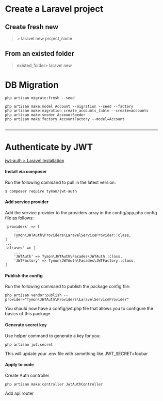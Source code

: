 # Create a Laravel project
## Create fresh new
> \> laravel new project_name
## From an existed folder
> existed_folder> laravel new

# DB Migration

```
php artisan migrate:fresh --seed

php artisan make:model Account --migration --seed --factory
php artisan make:migration create_accounts_table --create=accounts
php artisan make:seeder AccountSeeder
php artisan make:factory AccountFactory --model=Account


```

---

# Authenticate by JWT

[jwt-auth > Laravel Installation](https://jwt-auth.readthedocs.io/en/docs/laravel-installation)

#### Install via composer
Run the following command to pull in the latest version:
```
$ composer require tymon/jwt-auth
```

#### Add service provider
Add the service provider to the providers array in the config/app.php config file as follows:
```
'providers' => [  
    ...
    Tymon\JWTAuth\Providers\LaravelServiceProvider::class,
]
...
'aliases' => [
    ...
    'JWTAuth' => Tymon\JWTAuth\Facades\JWTAuth::class,
    'JWTFactory' => Tymon\JWTAuth\Facades\JWTFactory::class,
]
```

#### Publish the config
Run the following command to publish the package config file:
```
php artisan vendor:publish --provider="Tymon\JWTAuth\Providers\LaravelServiceProvider"
```
You should now have a config/jwt.php file that allows you to configure the basics of this package.

#### Generate secret key
Use helper command to generate a key for you:
```
php artisan jwt:secret
```
This will update your .env file with something like JWT_SECRET=foobar


#### Apply to code
Create Auth controller
```
php artisan make:controller JwtAuthController
```
Add api router
```

```
